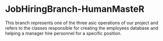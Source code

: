# JobHiringBranch-HumanMasteR
This branch represents one of the three asic operations of our project and refers to the classes responsible for creating the employees database and helping a manager hire personnel for a specific position.
